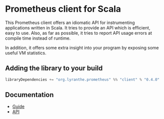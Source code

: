 # Prometheus client for Scala

This Prometheus client offers an idiomatic API for instrumenting applications written in Scala. It tries to provide an API which is efficient, easy to use. Also, as far as possible, it tries to report API usage errors at compile time instead of runtime.

In addition, it offers some extra insight into your program by exposing some useful VM statistics.

## Adding the library to your build

```scala
libraryDependencies += "org.lyranthe.prometheus" %% "client" % "0.4.0"
```

## Documentation

 - [Guide](doc/Guide.md)
 - [API](https://www.lyranthe.org/prometheus_client_scala/latest/api/index.html)
